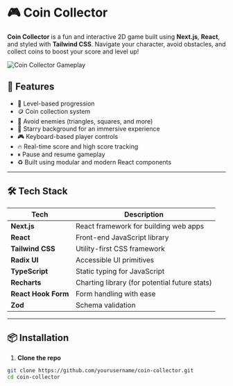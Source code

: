 # 🎮 Coin Collector

**Coin Collector** is a fun and interactive 2D game built using **Next.js**, **React**, and styled with **Tailwind CSS**. Navigate your character, avoid obstacles, and collect coins to boost your score and level up!

![Coin Collector Gameplay](./project-6.png)

## 🚀 Features

- 🧩 Level-based progression
- 🪙 Coin collection system
- 🚫 Avoid enemies (triangles, squares, and more)
- 🌌 Starry background for an immersive experience
- 🎮 Keyboard-based player controls
- 🔥 Real-time score and high score tracking
- ⏸ Pause and resume gameplay
- ♻️ Built using modular and modern React components

---

## 🛠️ Tech Stack

| Tech                | Description                                |
|---------------------|--------------------------------------------|
| **Next.js**         | React framework for building web apps      |
| **React**           | Front-end JavaScript library               |
| **Tailwind CSS**    | Utility-first CSS framework                |
| **Radix UI**        | Accessible UI primitives                   |
| **TypeScript**      | Static typing for JavaScript               |
| **Recharts**        | Charting library (for potential future stats) |
| **React Hook Form** | Form handling with ease                    |
| **Zod**             | Schema validation                          |

---

## 📦 Installation

1. **Clone the repo**

```bash
git clone https://github.com/yourusername/coin-collector.git
cd coin-collector
